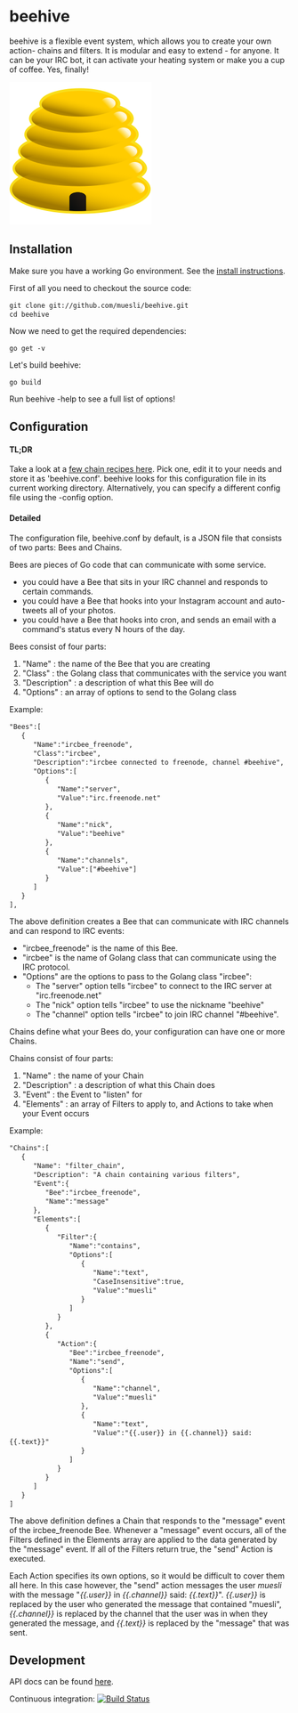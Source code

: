 beehive
=======

beehive is a flexible event system, which allows you to create your own action-
chains and filters. It is modular and easy to extend - for anyone. It can be
your IRC bot, it can activate your heating system or make you a cup of coffee.
Yes, finally!

![beehive's Logo](/assets/logo.png?raw=true)

## Installation

Make sure you have a working Go environment. See the [install instructions](http://golang.org/doc/install.html).

First of all you need to checkout the source code:

    git clone git://github.com/muesli/beehive.git
    cd beehive

Now we need to get the required dependencies:

    go get -v

Let's build beehive:

    go build

Run beehive -help to see a full list of options!

## Configuration

#### TL;DR
Take a look at a [few chain recipes here](https://github.com/muesli/beehive/tree/master/recipes).
Pick one, edit it to your needs and store it as 'beehive.conf'. beehive looks for this
configuration file in its current working directory. Alternatively, you can specify a different config file using the -config option.

#### Detailed
The configuration file, beehive.conf by default, is a JSON file that consists of two parts: Bees and Chains.

Bees are pieces of Go code that can communicate with some service. 

* you could have a Bee that sits in your IRC channel and responds to certain commands.
* you could have a Bee that hooks into your Instagram account and auto-tweets all of your photos.
* you could have a Bee that hooks into cron, and sends an email with a command's status every N hours of the day.

Bees consist of four parts:

1. "Name"        : the name of the Bee that you are creating
2. "Class"       : the Golang class that communicates with the service you want
3. "Description" : a description of what this Bee will do
4. "Options"     : an array of options to send to the Golang class

Example:

    "Bees":[
       {
          "Name":"ircbee_freenode",
          "Class":"ircbee",
          "Description":"ircbee connected to freenode, channel #beehive",
          "Options":[
             {
                "Name":"server",
                "Value":"irc.freenode.net"
             },
             {
                "Name":"nick",
                "Value":"beehive"
             },
             {
                "Name":"channels",
                "Value":["#beehive"]
             }
          ]
       }
    ],

The above definition creates a Bee that can communicate with IRC channels and can respond to IRC events:

* "ircbee_freenode" is the name of this Bee.
* "ircbee" is the name of Golang class that can communicate using the IRC protocol.
* "Options" are the options to pass to the Golang class "ircbee":
    * The "server" option tells "ircbee" to connect to the IRC server at "irc.freenode.net"
    * The "nick" option tells "ircbee" to use the nickname "beehive"
    * The "channel" option tells "ircbee" to join IRC channel "#beehive".

Chains define what your Bees do, your configuration can have one or more Chains.

Chains consist of four parts:

1. "Name"        : the name of your Chain
2. "Description" : a description of what this Chain does
3. "Event"       : the Event to "listen" for
4. "Elements"    : an array of Filters to apply to, and Actions to take when your Event occurs

Example:

    "Chains":[
       {
          "Name": "filter_chain",
          "Description": "A chain containing various filters",
          "Event":{
             "Bee":"ircbee_freenode",
             "Name":"message"
          },
          "Elements":[
             {
                "Filter":{
                   "Name":"contains",
                   "Options":[
                      {
                         "Name":"text",
                         "CaseInsensitive":true,
                         "Value":"muesli"
                      }
                   ]
                }
             },
             {
                "Action":{
                   "Bee":"ircbee_freenode",
                   "Name":"send",
                   "Options":[
                      {
                         "Name":"channel",
                         "Value":"muesli"
                      },
                      {
                         "Name":"text",
                         "Value":"{{.user}} in {{.channel}} said: {{.text}}"
                      }
                   ]
                }
             }
          ]
       }
    ]
      
The above definition defines a Chain that responds to the "message" event of the ircbee_freenode Bee.
Whenever a "message" event occurs, all of the Filters defined in the Elements array are applied to the data generated by the "message" event.
If all of the Filters return true, the "send" Action is executed.

Each Action specifies its own options, so it would be difficult to cover them all here.
In this case however, the "send" action messages the user _muesli_ with the message "_{{.user}}_ in _{{.channel}}_ said: _{{.text}}_". _{{.user}}_ is replaced by the user who generated the message that contained "muesli", _{{.channel}}_ is replaced by the channel that the user was in when they generated the message, and _{{.text}}_ is replaced by the "message" that was sent.


## Development

API docs can be found [here](http://godoc.org/github.com/muesli/beehive).

Continuous integration: [![Build Status](https://secure.travis-ci.org/muesli/beehive.png)](http://travis-ci.org/muesli/beehive)
